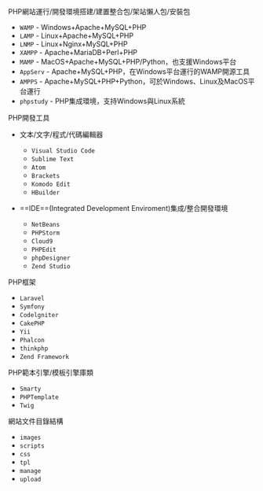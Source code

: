 PHP網站運行/開發環境搭建/建置整合包/架站懶人包/安裝包
* `WAMP` - Windows+Apache+MySQL+PHP
* `LAMP` - Linux+Apache+MySQL+PHP
* `LNMP` - Linux+Nginx+MySQL+PHP
* `XAMPP` - Apache+MariaDB+Perl+PHP
* `MAMP` - MacOS+Apache+MySQL+PHP/Python，也支援Windows平台
* `AppServ` - Apache+MySQL+PHP，在Windows平台運行的WAMP開源工具
* `AMPPS` - Apache+MySQL+PHP+Python，可於Windows、Linux及MacOS平台運行
* `phpstudy` - PHP集成環境，支持Windows與Linux系統

PHP開發工具
* 文本/文字/程式/代碼編輯器
	- `Visual Studio Code`
	- `Sublime Text`
	- `Atom`
	- `Brackets`
	- `Komodo Edit`
	- `HBuilder`

* ==IDE==(Integrated Development Enviroment)集成/整合開發環境
	- `NetBeans`
	- `PHPStorm`
	- `Cloud9`
	- `PHPEdit`
	- `phpDesigner`
	- `Zend Studio`

PHP框架
* `Laravel`
* `Symfony`
* `Codelgniter`
* `CakePHP`
* `Yii`
* `Phalcon`
* `thinkphp`
* `Zend Framework`

PHP範本引擎/模板引擎庫類
- `Smarty`
- `PHPTemplate`
- `Twig`

網站文件目錄結構
- `images`
- `scripts`
- `css`
- `tpl`
- `manage`
- `upload`
